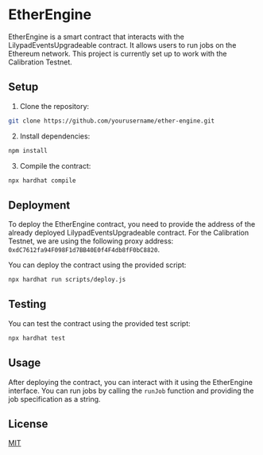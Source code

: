 # EtherEngine

EtherEngine is a smart contract that interacts with the LilypadEventsUpgradeable contract. It allows users to run jobs on the Ethereum network. This project is currently set up to work with the Calibration Testnet.

## Setup

1. Clone the repository:

```bash
git clone https://github.com/yourusername/ether-engine.git
```

2. Install dependencies:

```bash
npm install
```

3. Compile the contract:

```bash
npx hardhat compile
```

## Deployment

To deploy the EtherEngine contract, you need to provide the address of the already deployed LilypadEventsUpgradeable contract. For the Calibration Testnet, we are using the following proxy address: `0xdC7612fa94F098F1d7BB40E0f4F4db8fF0bC8820`.

You can deploy the contract using the provided script:

```bash
npx hardhat run scripts/deploy.js
```

## Testing

You can test the contract using the provided test script:

```bash
npx hardhat test
```

## Usage

After deploying the contract, you can interact with it using the EtherEngine interface. You can run jobs by calling the `runJob` function and providing the job specification as a string.


## License

[MIT](https://choosealicense.com/licenses/mit/)
